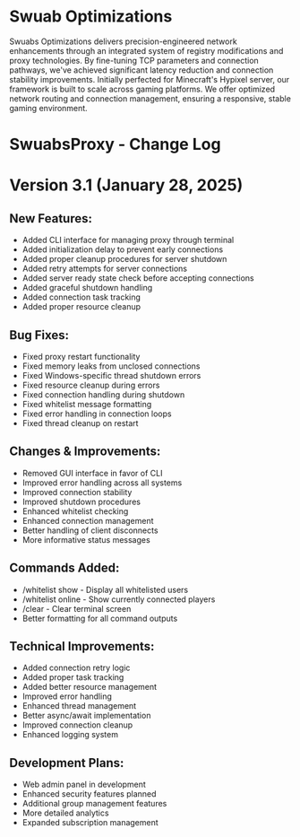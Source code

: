 # Swuab Optimizations
Swuabs Optimizations delivers precision-engineered network enhancements through an integrated system of registry modifications and proxy technologies. By fine-tuning TCP parameters and connection pathways, we've achieved significant latency reduction and connection stability improvements. Initially perfected for Minecraft's Hypixel server, our framework is built to scale across gaming platforms. We offer optimized network routing and connection management, ensuring a responsive, stable gaming environment.


# SwuabsProxy - Change Log

Version 3.1 (January 28, 2025)
================================

## New Features:
- Added CLI interface for managing proxy through terminal
- Added initialization delay to prevent early connections
- Added proper cleanup procedures for server shutdown
- Added retry attempts for server connections
- Added server ready state check before accepting connections
- Added graceful shutdown handling
- Added connection task tracking
- Added proper resource cleanup

## Bug Fixes:
- Fixed proxy restart functionality
- Fixed memory leaks from unclosed connections
- Fixed Windows-specific thread shutdown errors
- Fixed resource cleanup during errors
- Fixed connection handling during shutdown
- Fixed whitelist message formatting
- Fixed error handling in connection loops
- Fixed thread cleanup on restart

## Changes & Improvements:
- Removed GUI interface in favor of CLI
- Improved error handling across all systems
- Improved connection stability
- Improved shutdown procedures
- Enhanced whitelist checking
- Enhanced connection management
- Better handling of client disconnects
- More informative status messages

## Commands Added:
- /whitelist show - Display all whitelisted users
- /whitelist online - Show currently connected players
- /clear - Clear terminal screen
- Better formatting for all command outputs

## Technical Improvements:
- Added connection retry logic
- Added proper task tracking
- Added better resource management
- Improved error handling
- Enhanced thread management
- Better async/await implementation
- Improved connection cleanup
- Enhanced logging system

## Development Plans:
- Web admin panel in development
- Enhanced security features planned
- Additional group management features
- More detailed analytics
- Expanded subscription management
